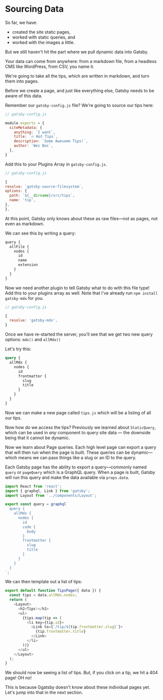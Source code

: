 # Sourcing Data

So far, we have:
- created the site static pages,
- worked with static queries, and
- worked with the images a little.

But we still haven't hit the part where we pull dynamic data into Gatsby.

Your data can come from anywhere: from a markdown file, from a headless CMS like WordPress, from CSV, you name it.

We're going to take all the tips, which are written in markdown, and turn them into pages.

Before we create a page, and just like everything else, Gatsby needs to be aware of this data.

Remember our `gatsby-config.js` file? We're going to source our tips here:

```js
// gatsby-config.js

module.exports = {
  siteMetadata: {
    anything: `I want`,
    title: `🔥 Hot Tips`,
    description: `Some Awesome Tips!`,
    author: `Wes Bos`,
  },
}
```

<!-- sourcing data from an API
1. first we need to create some files
  /tips/tip.mdx
1. then we need to tell gatsby to source those files -->
Add this to your Plugins Array in `gatsby-config.js`.
```js
// gatsby-config.js

{
resolve: `gatsby-source-filesystem`,
options: {
  path: `${__dirname}/src/tips`,
  name: 'tip',
},
},
```
At this point, Gatsby only knows about these as raw files&mdash;not as pages, not even as markdown.

We can see this by writing a query:

```js
query {
  allFile {
    nodes {
      id
      name
      extension
    }
  }
}
```

Now we need another plugin to tell Gatsby what to do with this file type! Add this to your plugins array as well. Note that I've already run `npm install gatsby-mdx` for you.

```js
// gatsby-config.js

{
  resolve: 'gatsby-mdx',
}
```

Once we have re-started the server, you'll see that we get two new query options: `mdx()` and `allMdx()`

Let's try this:

```graphql
query {
  allMdx {
    nodes {
      id
      frontmatter {
        slug
        title
      }
    }
  }
}
```

Now we can make a new page called `tips.js` which will be a listing of all our tips.

Now how do we access the tips? Previously we learned about `StaticQuery`, which can be used in _any_ component to query site data — the downside being that it cannot be dynamic.

Now we learn about Page queries. Each high level page can export a query that will then run when the page is built. These queries can be dynamic&mdash;which means we can pass things like a slug or an ID to the query.

Each Gatsby page has the ability to export a query&mdash;commonly named `query` or `pageQuery` which is a GraphQL query. When a page is built, Gatsby will run this query and make the data available via `props.data`.


```js
import React from 'react';
import { graphql, Link } from 'gatsby';
import Layout from '../components/Layout';

export const query = graphql`
  query {
    allMdx {
      nodes {
        id
        code {
          body
        }
        frontmatter {
          slug
          title
        }
      }
    }
  }
`;
```

We can then template out a list of tips:

```js
export default function TipsPage({ data }) {
  const tips = data.allMdx.nodes;
  return (
    <Layout>
      <h2>Tips!</h2>
      <ul>
        {tips.map(tip => (
          <li key={tip.id}>
            <Link to={`/tip/${tip.frontmatter.slug}`}>
              {tip.frontmatter.title}
            </Link>
          </li>
        ))}
      </ul>
    </Layout>
  );
}
```

We should now be seeing a list of tips. But, if you click on a tip, we hit a 404 page! OH no!

This is because Ggatsby doesn't know about these individual pages yet. Let's jump into that in the next section.
